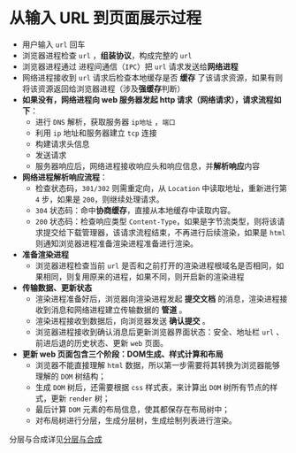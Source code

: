 # 从输入 URL 到页面展示过程

- 用户输入 `url` 回车
- 浏览器进程检查 `url` ，**组装协议**，构成完整的 `url`
- 浏览器进程通过 进程间通信（`IPC`）把 `url` 请求发送给**网络进程**
- 网络进程接收到 `url` 请求后检查本地缓存是否 **缓存** 了该请求资源，如果有则将该资源返回给浏览器进程（涉及**强缓存**判断）
- **如果没有，网络进程向 web 服务器发起 http 请求（网络请求），请求流程如下**：
  - 进行 `DNS` 解析，获取服务器 `ip地址` ，`端口`
  - 利用 `ip` 地址和服务器建立 `tcp` 连接
  - 构建请求头信息
  - 发送请求
  - 服务器响应后，网络进程接收响应头和响应信息，并**解析响应**内容
- **网络进程解析响应流程**：
  - 检查状态码，`301/302` 则需重定向，从 `Location` 中读取地址，重新进行第 `4` 步，如果是 `200`，则继续处理请求。
  - `304` 状态码：命中**协商缓存**，直接从本地缓存中读取内容。
  - `200` 状态码：检查响应类型 `Content-Type`，如果是字节流类型，则将该请求提交给下载管理器，该请求流程结束，不再进行后续渲染，如果是 `html` 则通知浏览器进程准备渲染进程准备进行渲染。
- **准备渲染进程**
  - 浏览器进程检查当前 `url` 是否和之前打开的渲染进程根域名是否相同，如果相同，则复用原来的进程，如果不同，则开启新的渲染进程
- **传输数据、更新状态**
  - 渲染进程准备好后，浏览器向渲染进程发起 **提交文档** 的消息，渲染进程接收到消息和网络进程建立传输数据的 **管道** 。
  - 渲染进程接收到数据后，向浏览器发送 **确认提交** 。
  - 浏览器进程接收到确认消息后更新浏览器界面状态：安全、地址栏 `url` 、前进后退的历史状态、更新 `web` 页面。
- **更新 web 页面包含三个阶段：DOM生成、样式计算和布局**
  - 浏览器不能直接理解 `html` 数据，所以第一步需要将其转换为浏览器能够理解的 `DOM` 树结构；
  - 生成 `DOM` 树后，还需要根据 `css` 样式表，来计算出 `DOM` 树所有节点的样式，更新 `render` 树；
  - 最后计算 `DOM` 元素的布局信息，使其都保存在布局树中；
  - 对布局树进行分层，生成分层树，生成绘制列表进行渲染。



分层与合成详见[分层与合成](https://lafen.gitee.io/site/browser/layer)
